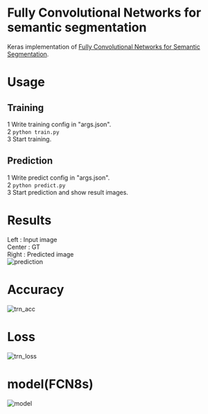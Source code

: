# Fully Convolutional Networks for semantic segmentation

Keras implementation of 
[Fully Convolutional Networks for Semantic Segmentation](https://arxiv.org/abs/1411.4038).

# Usage
## Training
1 Write training config in "args.json".  
2 `python train.py`  
3 Start training.

## Prediction
1 Write predict config in "args.json".  
2 `python predict.py`  
3 Start prediction and show result images.


# Results
Left : Input image  
Center : GT  
Right : Predicted image  
![prediction](https://user-images.githubusercontent.com/35373553/50434073-4521f400-091f-11e9-885b-4fe26e994fc9.png)

# Accuracy
![trn_acc](https://user-images.githubusercontent.com/35373553/50434096-5f5bd200-091f-11e9-9e1c-7f9530e10a88.png)

# Loss
![trn_loss](https://user-images.githubusercontent.com/35373553/50434098-608cff00-091f-11e9-99aa-0720d720c9bb.png)

# model(FCN8s)
![model](https://user-images.githubusercontent.com/35373553/50434663-7ac7dc80-0921-11e9-8ece-64d19476a42a.png)